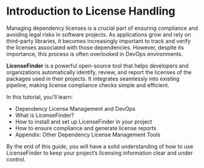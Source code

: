 # Introduction to License Handling

Managing dependency licenses is a crucial part of ensuring compliance and avoiding legal risks in software projects. As applications grow and rely on third-party libraries, it becomes increasingly important to track and verify the licenses associated with those dependencies. However, despite its importance, this process is often overlooked in DevOps environments.

**LicenseFinder** is a powerful open-source tool that helps developers and organizations automatically identify, review, and report the licenses of the packages used in their projects. It integrates seamlessly into existing pipeline, making license compliance checks simple and efficient.

In this tutorial, you'll learn:
- Dependency License Management and DevOps
- What is LicenseFinder?
- How to install and set up LicenseFinder in your project
- How to ensure compliance and generate license reports
- Appendix: Other Dependency License Management Tools

By the end of this guide, you will have a solid understanding of how to use LicenseFinder to keep your project’s licensing information clear and under control.

